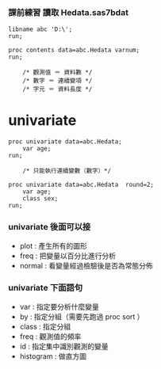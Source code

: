 ### 課前練習 讀取 Hedata.sas7bdat

```sas
libname abc 'D:\';
run;
```

```sas
proc contents data=abc.Hedata varnum;
run;

    /* 觀測值 ＝ 資料數 */
    /* 數字 ＝ 連續變項 */
    /* 字元 ＝ 資料長度 */
```

# univariate

```sas
proc univariate data=abc.Hedata;
    var age;
run;

    /* 只能執行連續變數（數字）*/
```

```sas
proc univariate data=abc.Hedata  round=2;
    var age;
    class sex;
run;
```

### univariate 後面可以接

- plot : 產生所有的圖形
- freq : 把變量以百分比進行分析
- normal : 看變量經過檢驗後是否為常態分佈

### univariate 下面語句

- var : 指定要分析什麼變量
- by : 指定分組（需要先跑過 proc sort ）
- class : 指定分組
- freq : 觀測值的頻率
- id : 指定集中識別觀測的變量
- histogram : 做直方圖